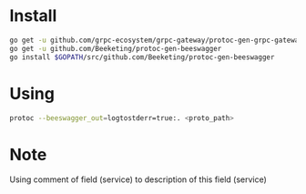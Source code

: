 # Install
```sh
go get -u github.com/grpc-ecosystem/grpc-gateway/protoc-gen-grpc-gateway
go get -u github.com/Beeketing/protoc-gen-beeswagger
go install $GOPATH/src/github.com/Beeketing/protoc-gen-beeswagger
```

# Using 
```sh
protoc --beeswagger_out=logtostderr=true:. <proto_path>
```

# Note
Using comment of field (service) to description of this field (service) 